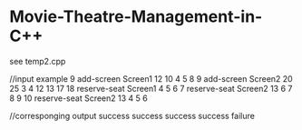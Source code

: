 # Movie-Theatre-Management-in-C++
see temp2.cpp

//input example
9
add-screen Screen1 12 10 4 5 8 9
add-screen Screen2 20 25 3 4 12 13 17 18
reserve-seat Screen1 4 5 6 7
reserve-seat Screen2 13 6 7 8 9 10
reserve-seat Screen2 13 4 5 6

//corresponging output
success
success
success
success
failure
